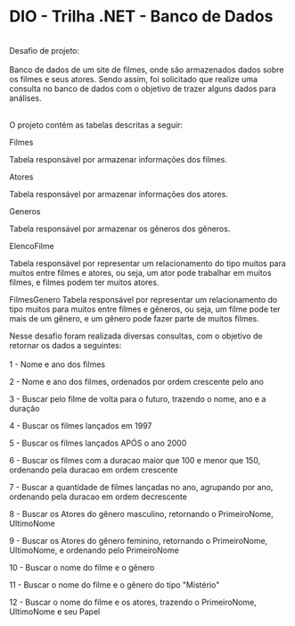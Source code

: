# DIO - Trilha .NET - Banco de Dados
<br>
Desafio de projeto:<br><br>
Banco de dados de um site de filmes, onde são armazenados dados sobre os filmes e seus atores. Sendo assim, foi solicitado  que  realize uma consulta no banco de dados com o objetivo de trazer alguns dados para análises.<br><br>

O projeto contém as tabelas descritas a seguir:

Filmes

Tabela responsável por armazenar informações dos filmes.

Atores

Tabela responsável por armazenar informações dos atores.

Generos

Tabela responsável por armazenar os gêneros dos gêneros.

ElencoFilme

Tabela responsável por representar um relacionamento do tipo muitos para muitos entre filmes e atores, ou seja, um ator pode trabalhar em muitos filmes, e filmes podem ter muitos atores.

FilmesGenero
Tabela responsável por representar um relacionamento do tipo muitos para muitos entre filmes e gêneros, ou seja, um filme pode ter mais de um gênero, e um gênero pode fazer parte de muitos filmes.

Nesse desafio foram  realizada diversas consultas, com o objetivo de retornar os dados a seguintes: <br><br>
 1 - Nome e ano dos filmes

 2 - Nome e ano dos filmes, ordenados por ordem crescente pelo ano

 3 - Buscar pelo filme de volta para o futuro, trazendo o nome, ano e a duração

4 - Buscar os filmes lançados em 1997

 5 - Buscar os filmes lançados APÓS o ano 2000

6 - Buscar os filmes com a duracao maior que 100 e menor que 150, ordenando pela duracao em ordem crescente

 7 - Buscar a quantidade de filmes lançadas no ano, agrupando por ano, ordenando pela duracao em ordem decrescente


8 - Buscar os Atores do gênero masculino, retornando o PrimeiroNome, UltimoNome


 9 - Buscar os Atores do gênero feminino, retornando o PrimeiroNome, UltimoNome, e ordenando pelo PrimeiroNome

 10 - Buscar o nome do filme e o gênero

11 - Buscar o nome do filme e o gênero do tipo "Mistério"

 12 - Buscar o nome do filme e os atores, trazendo o PrimeiroNome, UltimoNome e seu Papel
